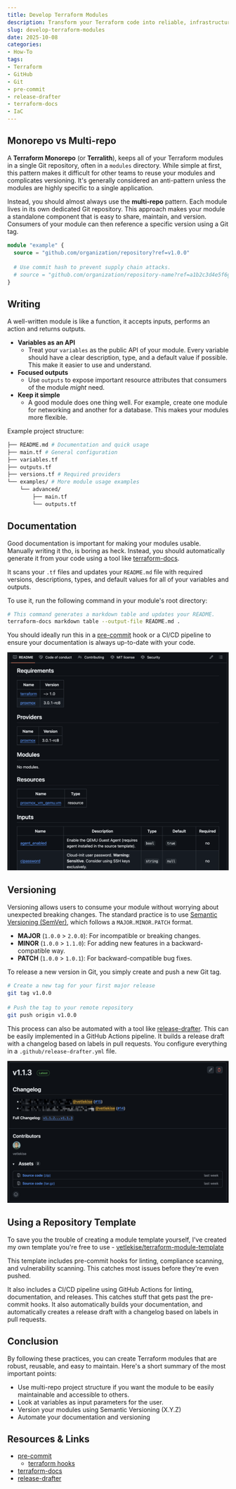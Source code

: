 ```yaml
---
title: Develop Terraform Modules
description: Transform your Terraform code into reliable, infrastructure components. Learn the essentials of module structure, automated documentation and versioning.
slug: develop-terraform-modules
date: 2025-10-08
categories:
- How-To
tags:
- Terraform
- GitHub
- Git
- pre-commit
- release-drafter
- terraform-docs
- IaC
---
```


## Monorepo vs Multi-repo
A **Terraform Monorepo** (or **Terralith**), keeps all of your Terraform modules in a single Git repository, often in a `modules` directory. While simple at first, this pattern makes it difficult for other teams to reuse your modules and complicates versioning. It's generally considered an anti-pattern unless the modules are highly specific to a single application.

Instead, you should almost always use the **multi-repo** pattern. Each module lives in its own dedicated Git repository. This approach makes your module a standalone component that is easy to share, maintain, and version. Consumers of your module can then reference a specific version using a Git tag.

```terraform
module "example" {
  source = "github.com/organization/repository?ref=v1.0.0"

  # Use commit hash to prevent supply chain attacks.
  # source = "github.com/organization/repository-name?ref=a1b2c3d4e5f6g7h8i9j0k1l2m3n4o5p6q7r8s9t0"
}
```

## Writing
A well-written module is like a function, it accepts inputs, performs an action and returns outputs.

- **Variables as an API**
    - Treat your `variables` as the public API of your module. Every variable should have a clear description, type, and a default value if possible. This make it easier to use and understand.
- **Focused outputs**
    - Use `outputs` to expose important resource attributes that consumers of the module *might* need.
- **Keep it simple**
    - A good module does one thing well. For example, create one module for networking and another for a database. This makes your modules more flexible.

Example project structure:
```bash
├── README.md # Documentation and quick usage
├── main.tf # General configuration
├── variables.tf
├── outputs.tf
├── versions.tf # Required providers
└── examples/ # More module usage examples
    └── advanced/
        ├── main.tf
        └── outputs.tf
```

## Documentation
Good documentation is important for making your modules usable. Manually writing it tho, is boring as heck. Instead, you should automatically generate it from your code using a tool like [terraform-docs](https://github.com/terraform-docs/terraform-docs).

It scans your `.tf` files and updates your `README.md` file with required versions, descriptions, types, and default values for all of your variables and outputs.

To use it, run the following command in your module's root directory:
```bash
# This command generates a markdown table and updates your README.
terraform-docs markdown table --output-file README.md .
```

You should ideally run this in a [pre-commit](https://github.com/pre-commit/pre-commit) hook or a CI/CD pipeline to ensure your documentation is always up-to-date with your code.

![Example documentation using terraform-docs](terraform-docs.png)

## Versioning
Versioning allows users to consume your module without worrying about unexpected breaking changes. The standard practice is to use [Semantic Versioning (SemVer)](https://semver.org/), which follows a `MAJOR.MINOR.PATCH` format.
- **MAJOR** (`1.0.0` > `2.0.0`): For incompatible or breaking changes.
- **MINOR** (`1.0.0` > `1.1.0`): For adding new features in a backward-compatible way.
- **PATCH** (`1.0.0` > `1.0.1`): For backward-compatible bug fixes.

To release a new version in Git, you simply create and push a new Git tag.
```bash
# Create a new tag for your first major release
git tag v1.0.0

# Push the tag to your remote repository
git push origin v1.0.0
```

This process can also be automated with a tool like [release-drafter](https://github.com/release-drafter/release-drafter). This can be easily implemented in a GitHub Actions pipeline. It builds a release draft with a changelog based on labels in pull requests. You configure everything in a `.github/release-drafter.yml` file.

![Example release using release-drafter](release-drafter.png)

## Using a Repository Template
To save you the trouble of creating a module template yourself, I've created my own template you're free to use - [vetlekise/terraform-module-template](https://github.com/vetlekise/terraform-module-template)

This template includes pre-commit hooks for linting, compliance scanning, and vulnerability scanning. This catches most issues before they're even pushed. 

It also includes a CI/CD pipeline using GitHub Actions for linting, documentation, and releases. This catches stuff that gets past the pre-commit hooks. It also automatically builds your documentation, and automatically creates a release draft with a changelog based on labels in pull requests.

## Conclusion
By following these practices, you can create Terraform modules that are robust, reusable, and easy to maintain. Here's a short summary of the most important points:
- Use multi-repo project structure if you want the module to be easily maintainable and accessible to others.
- Look at variables as input parameters for the user.
- Version your modules using Semantic Versioning (X.Y.Z)
- Automate your documentation and versioning

## Resources & Links
- [pre-commit](https://github.com/pre-commit/pre-commit)
    - [terraform hooks](https://github.com/antonbabenko/pre-commit-terraform)
- [terraform-docs](https://github.com/terraform-docs/terraform-docs)
- [release-drafter](https://github.com/release-drafter/release-drafter)